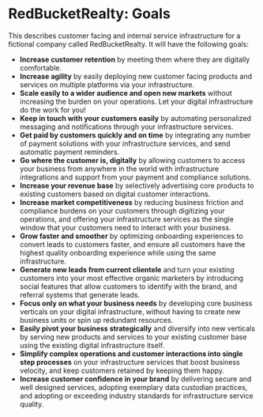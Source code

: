 # RedBucketRealty: Goals

This describes customer facing and internal service infrastructure for a fictional company called RedBucketRealty. It will have the following goals:

- **Increase customer retention** by meeting them where they are digitally comfortable.
- **Increase agility** by easily deploying new customer facing products and services on multiple platforms via your infrastructure.
- **Scale easily to a wider audience and open new markets** without increasing the burden on your operations. Let your digital infrastructure do the work for you!
- **Keep in touch with your customers easily** by automating personalized messaging and notifications through your infrastructure services.
- **Get paid by customers quickly and on time** by integrating any number of payment solutions with your infrastructure services, and send automatic payment reminders.
- **Go where the customer is, digitally** by allowing customers to access your business from anywhere in the world with infrastructure integrations and support from your payment and compliance solutions.
- **Increase your revenue base** by selectively advertising core products to existing customers based on digital customer interactions.
- **Increase market competitiveness** by reducing business friction and compliance burdens on your customers through digitizing your operations, and offering your infrastructure services as the single window that your customers need to interact with your business.
- **Grow faster and smoother** by optimizing onboarding experiences to convert leads to customers faster, and ensure all customers have the highest quality onboarding experience while using the same infrastructure.
- **Generate new leads from current clientele** and turn your existing customers into your most effective organic marketers by introducing social features that allow customers to identify with the brand, and referral systems that generate leads.
- **Focus only on what your business needs** by developing core business verticals on your digital infrastructure, without having to create new business units or spin up redundant resources.
- **Easily pivot your business strategically** and diversify into new verticals by serving new products and services to your existing customer base using the existing digital infrastructure itself.
- **Simplify complex operations and customer interactions into single step processes** on your infrastructure services that boost business velocity, and keep customers retained by keeping them happy.
- **Increase customer confidence in your brand** by delivering secure and well designed services, adopting exemplary data custodian practices, and adopting or exceeding industry standards for infrastructure service quality.
